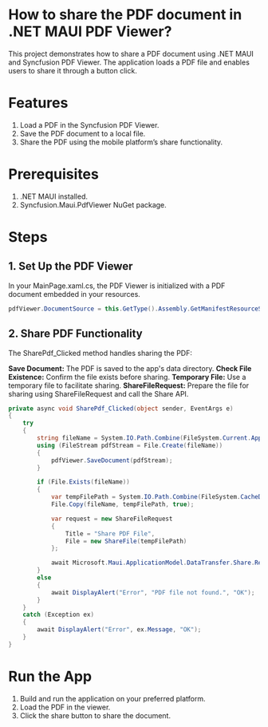 # How to share the PDF document in .NET MAUI PDF Viewer?

This project demonstrates how to share a PDF document using .NET MAUI and Syncfusion PDF Viewer. The application loads a PDF file and enables users to share it through a button click.

# Features
1. Load a PDF in the Syncfusion PDF Viewer.
2. Save the PDF document to a local file.
3. Share the PDF using the mobile platform’s share functionality.

# Prerequisites
1. .NET MAUI installed.
2. Syncfusion.Maui.PdfViewer NuGet package.

# Steps
## 1. Set Up the PDF Viewer
In your MainPage.xaml.cs, the PDF Viewer is initialized with a PDF document embedded in your resources.

```csharp
pdfViewer.DocumentSource = this.GetType().Assembly.GetManifestResourceStream("SharePDF.Assets.PDF_Succinctly.pdf");
```
## 2. Share PDF Functionality
The SharePdf_Clicked method handles sharing the PDF:

**Save Document:** The PDF is saved to the app's data directory.
**Check File Existence:** Confirm the file exists before sharing.
**Temporary File:** Use a temporary file to facilitate sharing.
**ShareFileRequest:** Prepare the file for sharing using ShareFileRequest and call the Share API.

```csharp
private async void SharePdf_Clicked(object sender, EventArgs e)
{
    try
    {
        string fileName = System.IO.Path.Combine(FileSystem.Current.AppDataDirectory, "ModifiedDocument.pdf");
        using (FileStream pdfStream = File.Create(fileName))
        {
            pdfViewer.SaveDocument(pdfStream);
        }

        if (File.Exists(fileName))
        {
            var tempFilePath = System.IO.Path.Combine(FileSystem.CacheDirectory, "ModifiedDocument.pdf");
            File.Copy(fileName, tempFilePath, true);

            var request = new ShareFileRequest
            {
                Title = "Share PDF File",
                File = new ShareFile(tempFilePath)
            };

            await Microsoft.Maui.ApplicationModel.DataTransfer.Share.RequestAsync(request);
        }
        else
        {
            await DisplayAlert("Error", "PDF file not found.", "OK");
        }
    }
    catch (Exception ex)
    {
        await DisplayAlert("Error", ex.Message, "OK");
    }
}
```
# Run the App
1. Build and run the application on your preferred platform.
2. Load the PDF in the viewer.
3. Click the share button to share the document.